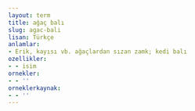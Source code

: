 ```yaml
---
layout: term
title: ağaç balı
slug: agac-bali
lisan: Türkçe
anlamlar:
- Erik, kayısı vb. ağaçlardan sızan zamk; kedi balı
ozellikler:
- - isim
ornekler:
- - ''
orneklerkaynak:
- - ''
---
```

